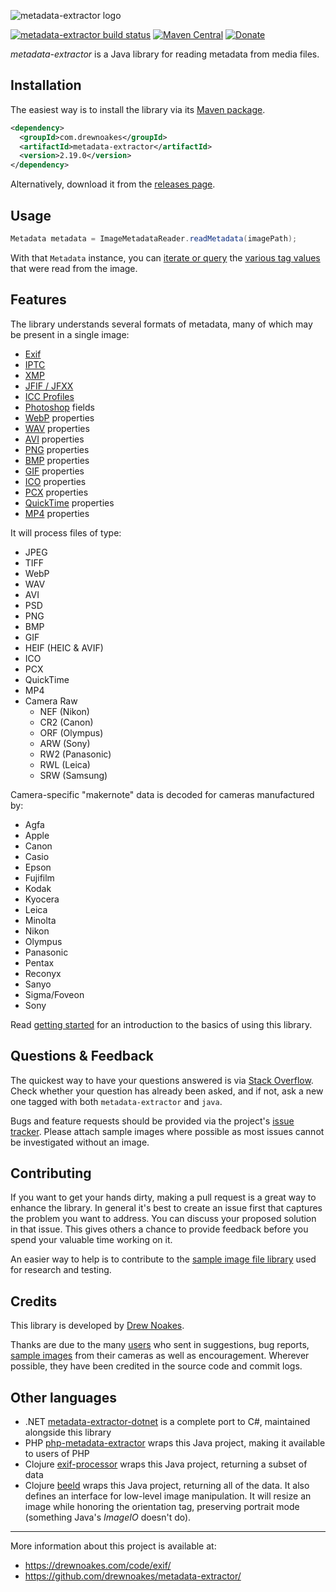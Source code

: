 ![metadata-extractor logo](https://cdn.rawgit.com/drewnoakes/metadata-extractor/master/Resources/metadata-extractor-logo.svg)

[![metadata-extractor build status](https://github.com/drewnoakes/metadata-extractor/actions/workflows/maven.yml/badge.svg)](https://github.com/drewnoakes/metadata-extractor/actions/workflows/maven.yml)
[![Maven Central](https://img.shields.io/maven-central/v/com.drewnoakes/metadata-extractor.svg?maxAge=2592000)](https://mvnrepository.com/artifact/com.drewnoakes/metadata-extractor)
[![Donate](https://img.shields.io/badge/paypal-donate-yellow.svg)](https://www.paypal.com/cgi-bin/webscr?cmd=_donations&business=TNXDJKCDV5Z2C&lc=GB&item_name=Drew%20Noakes&item_number=metadata%2dextractor&no_note=0&cn=Add%20a%20message%20%28optional%29%3a&no_shipping=1&currency_code=GBP&bn=PP%2dDonationsBF%3abtn_donateCC_LG%2egif%3aNonHosted)

_metadata-extractor_ is a Java library for reading metadata from media files.

## Installation

The easiest way is to install the library via its [Maven package](http://search.maven.org/#search%7Cgav%7C1%7Cg%3A%22com.drewnoakes%22%20AND%20a%3A%22metadata-extractor%22).

```xml
<dependency>
  <groupId>com.drewnoakes</groupId>
  <artifactId>metadata-extractor</artifactId>
  <version>2.19.0</version>
</dependency>
```

Alternatively, download it from the [releases page](https://github.com/drewnoakes/metadata-extractor/releases).

## Usage

```java
Metadata metadata = ImageMetadataReader.readMetadata(imagePath);
```

With that `Metadata` instance, you can [iterate or query](https://github.com/drewnoakes/metadata-extractor/wiki/Getting-Started-(Java)#2-query-tags) the
[various tag values](https://github.com/drewnoakes/metadata-extractor/wiki/SampleOutput) that were read from the image.

## Features

The library understands several formats of metadata, many of which may be present in a single image:

* [Exif](https://en.wikipedia.org/wiki/Exchangeable_image_file_format)
* [IPTC](https://en.wikipedia.org/wiki/IPTC)
* [XMP](https://en.wikipedia.org/wiki/Extensible_Metadata_Platform)
* [JFIF / JFXX](https://en.wikipedia.org/wiki/JPEG_File_Interchange_Format)
* [ICC Profiles](https://en.wikipedia.org/wiki/ICC_profile)
* [Photoshop](https://en.wikipedia.org/wiki/Photoshop) fields
* [WebP](https://en.wikipedia.org/wiki/WebP) properties
* [WAV](https://en.wikipedia.org/wiki/WAV) properties
* [AVI](https://en.wikipedia.org/wiki/Audio_Video_Interleave) properties
* [PNG](https://en.wikipedia.org/wiki/Portable_Network_Graphics) properties
* [BMP](https://en.wikipedia.org/wiki/BMP_file_format) properties
* [GIF](https://en.wikipedia.org/wiki/Graphics_Interchange_Format) properties
* [ICO](https://en.wikipedia.org/wiki/ICO_(file_format)) properties
* [PCX](https://en.wikipedia.org/wiki/PCX) properties
* [QuickTime](https://en.wikipedia.org/wiki/QuickTime_File_Format) properties
* [MP4](https://en.wikipedia.org/wiki/MPEG-4_Part_14) properties

It will process files of type:

* JPEG
* TIFF
* WebP
* WAV
* AVI
* PSD
* PNG
* BMP
* GIF
* HEIF (HEIC & AVIF)
* ICO
* PCX
* QuickTime
* MP4
* Camera Raw
  * NEF (Nikon)
  * CR2 (Canon)
  * ORF (Olympus)
  * ARW (Sony)
  * RW2 (Panasonic)
  * RWL (Leica)
  * SRW (Samsung)

Camera-specific "makernote" data is decoded for cameras manufactured by:

* Agfa
* Apple
* Canon
* Casio
* Epson
* Fujifilm
* Kodak
* Kyocera
* Leica
* Minolta
* Nikon
* Olympus
* Panasonic
* Pentax
* Reconyx
* Sanyo
* Sigma/Foveon
* Sony

Read [getting started](https://github.com/drewnoakes/metadata-extractor/wiki/Getting-Started) for an introduction to the basics of using this library.

## Questions & Feedback

The quickest way to have your questions answered is via [Stack Overflow](http://stackoverflow.com/questions/tagged/metadata-extractor).
Check whether your question has already been asked, and if not, ask a new one tagged with both `metadata-extractor` and `java`.

Bugs and feature requests should be provided via the project's [issue tracker](https://github.com/drewnoakes/metadata-extractor/issues).
Please attach sample images where possible as most issues cannot be investigated without an image.

## Contributing

If you want to get your hands dirty, making a pull request is a great way to enhance the library.
In general it's best to create an issue first that captures the problem you want to address.
You can discuss your proposed solution in that issue.
This gives others a chance to provide feedback before you spend your valuable time working on it.

An easier way to help is to contribute to the [sample image file library](https://github.com/drewnoakes/metadata-extractor-images/wiki) used for research and testing.

## Credits

This library is developed by [Drew Noakes](https://drewnoakes.com/code/exif/).

Thanks are due to the many [users](https://github.com/drewnoakes/metadata-extractor/wiki/UsedBy) who sent in suggestions, bug reports,
[sample images](https://github.com/drewnoakes/metadata-extractor-images/wiki) from their cameras as well as encouragement.
Wherever possible, they have been credited in the source code and commit logs.

## Other languages

- .NET  [metadata-extractor-dotnet](https://github.com/drewnoakes/metadata-extractor-dotnet) is a complete port to C#, maintained alongside this library
- PHP [php-metadata-extractor](https://github.com/gomoob/php-metadata-extractor) wraps this Java project, making it available to users of PHP
- Clojure [exif-processor](https://github.com/joshuamiller/exif-processor) wraps this Java project, returning a subset of data
- Clojure [beeld](https://github.com/danielsz/beeld) wraps this Java project, returning all of the data. It also defines an interface for low-level image manipulation. It will resize an image while honoring the orientation tag, preserving portrait mode (something Java's _ImageIO_ doesn't do).
---

More information about this project is available at:

* https://drewnoakes.com/code/exif/
* https://github.com/drewnoakes/metadata-extractor/
